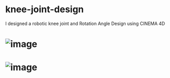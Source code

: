 # knee-joint-design
I designed a robotic knee joint and Rotation Angle Design using CINEMA 4D 
# ![image](https://user-images.githubusercontent.com/78529463/184730972-592ae12c-c9b5-44fc-bbb9-7f937cd6545c.png)
# ![image](https://user-images.githubusercontent.com/78529463/184732308-e868d4c3-8957-4183-a893-794d67dc33e4.png)
